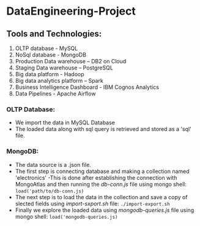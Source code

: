 # DataEngineering-Project
## Tools and Technologies:
  1. OLTP database - MySQL
  2. NoSql database - MongoDB
  3. Production Data warehouse – DB2 on Cloud
  4. Staging Data warehouse – PostgreSQL
  5. Big data platform - Hadoop
  6. Big data analytics platform – Spark
  7. Business Intelligence Dashboard - IBM Cognos Analytics
  8. Data Pipelines - Apache Airflow
### OLTP Database:
  - We import the data in MySQL Database
  - The loaded data along with sql query is retrieved and stored as a 'sql' file.
### MongoDB:
  - The data source is a .json file.
  - The first step is connecting database and making a collection named 'electronics'
      -This is done after establishing the connection with MongoAtlas and then running the *db-conn.js* file using mongo shell:
        ```load('path/to/db-conn.js)```
  - The next step is to load the data in the collection and save a copy of slected fields using *import-sxport.sh* file:
      ```./import-export.sh```
  - Finally we explore the loaded data using *mongodb-queries.js* file using mongo shell:
      ```load('mongodb-queries.js)```
